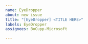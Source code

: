 ```yaml
---
name: EyeDropper
about: new issue
title: "[EyeDropper] <TITLE HERE>"
labels: EyeDropper
assignees: BoCupp-Microsoft

---
```



